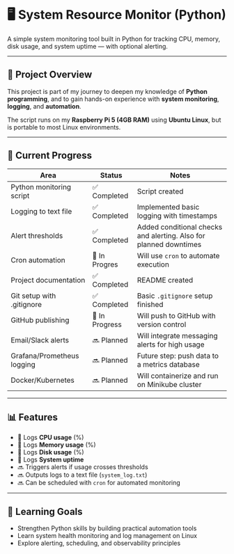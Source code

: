# 🖥️ System Resource Monitor (Python)

A simple system monitoring tool built in Python for tracking CPU, memory, disk usage, and system uptime — with optional alerting.

---

## 📌 Project Overview

This project is part of my journey to deepen my knowledge of **Python programming**, and to gain hands-on experience with **system monitoring**, **logging**, and **automation**.

The script runs on my **Raspberry Pi 5 (4GB RAM)** using **Ubuntu Linux**, but is portable to most Linux environments.

---

## 🚧 Current Progress

| Area                      | Status        | Notes                                                                 |
|---------------------------|---------------|-----------------------------------------------------------------------|
| Python monitoring script  | ✅ Completed  | Script created                                                        |
| Logging to text file      | ✅ Completed  | Implemented basic logging with timestamps                             |
| Alert thresholds          | ✅ Completed  | Added conditional checks and alerting. Also for planned downtimes     |
| Cron automation           | 🚧 In Progres | Will use `cron` to automate execution                                 |
| Project documentation     | ✅ Completed  | README created                                                        |
| Git setup with .gitignore | ✅ Completed  | Basic `.gitignore` setup finished                                     |
| GitHub publishing         | 🚧 In Progress| Will push to GitHub with version control                              |
| Email/Slack alerts        | 🔜 Planned     | Will integrate messaging alerts for high usage                       |
| Grafana/Prometheus logging| 🔜 Planned     | Future step: push data to a metrics database                         |
| Docker/Kubernetes         | 🔜 Planned     | Will containerize and run on Minikube cluster                        |

---

## 📊 Features

- 🚧 Logs **CPU usage** (%)
- 🚧 Logs **Memory usage** (%)
- 🚧 Logs **Disk usage** (%)
- 🚧 Logs **System uptime**
- 🔜 Triggers alerts if usage crosses thresholds
- 🔜 Outputs logs to a text file (`system_log.txt`)
- 🔜 Can be scheduled with `cron` for automated monitoring

---

## 🧠 Learning Goals

- Strengthen Python skills by building practical automation tools
- Learn system health monitoring and log management on Linux
- Explore alerting, scheduling, and observability principles
